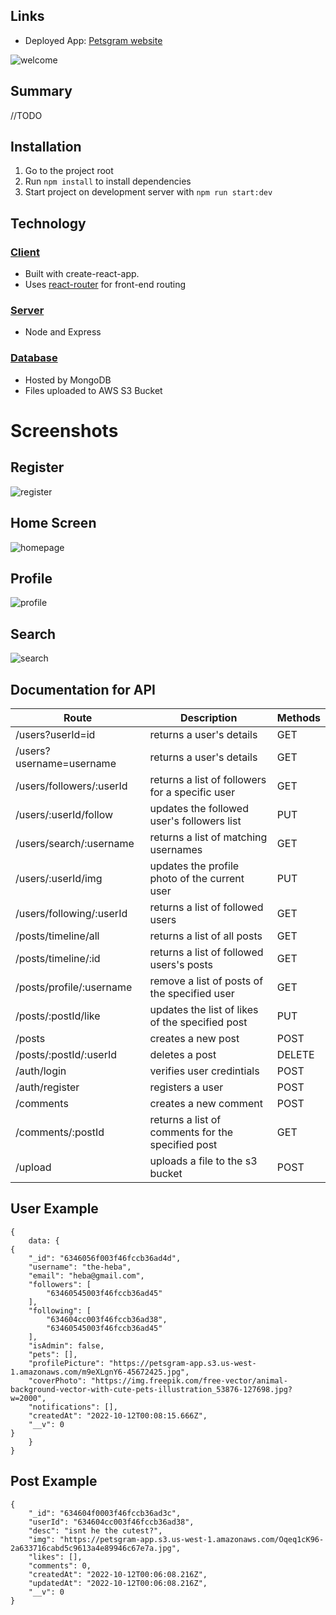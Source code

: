 ## Links
* Deployed App: [Petsgram website](https://main.diaw7mtof8uhl.amplifyapp.com/)

![welcome](/screenshots/welcome.gif)

## Summary
//TODO

## Installation
1. Go to the project root
2. Run `npm install` to install dependencies
3. Start project on development server with `npm run start:dev`

## Technology
### <u>Client</u>
* Built with create-react-app.
* Uses [react-router](https://reactrouter.com/) for front-end routing
### <u>Server</u>
* Node and Express
### <u>Database</u>
* Hosted by MongoDB
* Files uploaded to AWS S3 Bucket

# Screenshots

## Register
![register](/screenshots/register.PNG)

## Home Screen
![homepage](/screenshots/homepage.PNG)

## Profile
![profile](/screenshots/profile.PNG)

## Search
![search](/screenshots/search.PNG)


## Documentation for API 
| Route                                | Description                                        | Methods |
| ------------------------------------ | -------------------------------------------------- | ------- |
| /users?userId=id                     | returns a user's details                           | GET     | 
| /users?username=username             | returns a user's details                           | GET     |  
| /users/followers/:userId             | returns a list of followers for a specific user    | GET     |
| /users/:userId/follow	               | updates the followed user's followers list         | PUT     |
| /users/search/:username	            | returns a list of matching usernames               | GET     |
| /users/:userId/img                   | updates the profile photo of the current user      | PUT     |
| /users/following/:userId	            | returns a list of followed users                   | GET     |
| /posts/timeline/all	               | returns a list of all posts                        | GET     |
| /posts/timeline/:id	               | returns a list of followed users's posts           | GET     |
| /posts/profile/:username	            | remove a list of posts of the specified user       | GET     |
| /posts/:postId/like	               | updates the list of likes of the specified post    | PUT     |
| /posts	                              | creates a new post                                 | POST    |
| /posts/:postId/:userId	            | deletes a post                                     | DELETE  |
| /auth/login           	            | verifies user credintials                          | POST    |
| /auth/register                       | registers a user                                   | POST    |
| /comments                 	         | creates a new comment                              | POST    |
| /comments/:postId	                  | returns a list of comments for the specified post  | GET     |
| /upload	                           | uploads a file to the s3 bucket                    | POST    |


## User Example
```
{
    data: {
{
    "_id": "6346056f003f46fccb36ad4d",
    "username": "the-heba",
    "email": "heba@gmail.com",
    "followers": [
        "63460545003f46fccb36ad45"
    ],
    "following": [
        "634604cc003f46fccb36ad38",
        "63460545003f46fccb36ad45"
    ],
    "isAdmin": false,
    "pets": [],
    "profilePicture": "https://petsgram-app.s3.us-west-1.amazonaws.com/m9eXLgnY6-45672425.jpg",
    "coverPhoto": "https://img.freepik.com/free-vector/animal-background-vector-with-cute-pets-illustration_53876-127698.jpg?w=2000",
    "notifications": [],
    "createdAt": "2022-10-12T00:08:15.666Z",
    "__v": 0
}
    }
}
```

## Post Example
```
{
    "_id": "634604f0003f46fccb36ad3c",
    "userId": "634604cc003f46fccb36ad38",
    "desc": "isnt he the cutest?",
    "img": "https://petsgram-app.s3.us-west-1.amazonaws.com/Oqeq1cK96-2a633716cabd5c9613a4e89946c67e7a.jpg",
    "likes": [],
    "comments": 0,
    "createdAt": "2022-10-12T00:06:08.216Z",
    "updatedAt": "2022-10-12T00:06:08.216Z",
    "__v": 0
}
```


